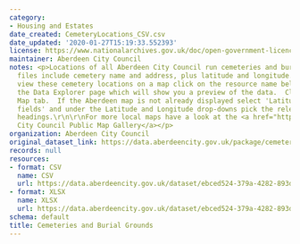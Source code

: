 ```yaml
---
category:
- Housing and Estates
date_created: CemeteryLocations_CSV.csv
date_updated: '2020-01-27T15:19:33.552393'
license: https://www.nationalarchives.gov.uk/doc/open-government-licence/version/3/
maintainer: Aberdeen City Council
notes: <p>Locations of all Aberdeen City Council run cemeteries and burial grounds.\r\n\r\nResource
  files include cemetery name and address, plus latitude and longitude.\r\n\r\nTo
  view these cemetery locations on a map click on the resource name below to go to
  the Data Explorer page which will show you a preview of the data.  Click on the
  Map tab.  If the Aberdeen map is not already displayed select 'Latitude / Longitude
  fields' and under the Latitude and Longitude drop-downs pick the relevant column
  headings.\r\n\r\nFor more local maps have a look at the <a href="https://accabdn.maps.arcgis.com/apps/MinimalGallery/index.html?appid=ef2d388404864ef9955640d5b7efb9b5">Aberdeen
  City Council Public Map Gallery</a></p>
organization: Aberdeen City Council
original_dataset_link: https://data.aberdeencity.gov.uk/package/cemeteries
records: null
resources:
- format: CSV
  name: CSV
  url: https://data.aberdeencity.gov.uk/dataset/ebced524-379a-4282-893d-e3bff180ddd8/resource/eb210854-f99e-450f-863d-b0c6a332a174/download/cemeterylocations_csv.csv
- format: XLSX
  name: XLSX
  url: https://data.aberdeencity.gov.uk/dataset/ebced524-379a-4282-893d-e3bff180ddd8/resource/3ed677ce-c456-4df5-b4f5-1ee30fce5921/download/cemeterylocations_spreadsheet.xlsx
schema: default
title: Cemeteries and Burial Grounds
---
```

